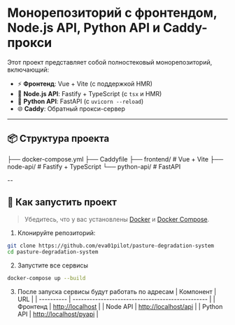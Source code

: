# Монорепозиторий с фронтендом, Node.js API, Python API и Caddy-прокси

Этот проект представляет собой полностековый монорепозиторий, включающий:

- ⚡ **Фронтенд**: Vue + Vite (с поддержкой HMR)
- 🚀 **Node.js API**: Fastify + TypeScript (с `tsx` и HMR)
- 🐍 **Python API**: FastAPI (с `uvicorn --reload`)
- 🌐 **Caddy**: Обратный прокси-сервер

---

## 📦 Структура проекта
├── docker-compose.yml
├── Caddyfile
├── frontend/ # Vue + Vite
├── node-api/ # Fastify + TypeScript
└── python-api/ # FastAPI

--

## 🚀 Как запустить проект

> Убедитесь, что у вас установлены [Docker](https://www.docker.com/products/docker-desktop/) и [Docker Compose](https://docs.docker.com/compose/install/).

1. Клонируйте репозиторий:

```bash
git clone https://github.com/eva01pilot/pasture-degradation-system
cd pasture-degradation-system
```
2. Запустите все сервисы
```bash
docker-compose up --build
```
3. После запуска сервисы будут работать по адресам
| Компонент  | URL                                              |
| ---------- | ------------------------------------------------ |
| Фронтенд   | [http://localhost](http://localhost)             |
| Node API   | [http://localhost/api](http://localhost/api)     |
| Python API | [http://localhost/pyapi](http://localhost/pyapi) |
